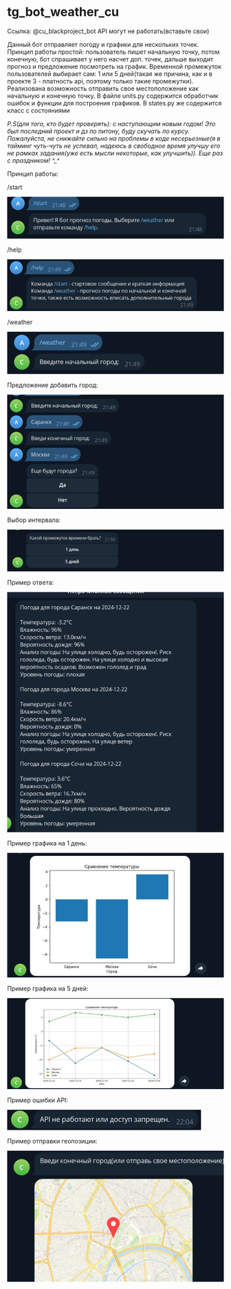 # tg_bot_weather_cu 
Ссылка: @cu_blackproject_bot
API могут не работать(вставьте свои)

Данный бот отправляет погоду и графики для нескольких точек. Принцип работы простой: пользователь пишет начальную точку, потом конечную, бот спрашивает у него насчет доп. точек, дальше выходит прогноз и предложение посмотреть на график. 
Временной промежуток пользователей выбирает сам: 1 или 5 дней(такая же причина, как и в проекте 3 - платность api, поэтому только такие промежутки). Реализована возможность отправить свое местоположение как начальную и конечную точку.
В файле units.py содержится обработчик ошибок и функции для построения графиков. В states.py же содержится класс с состояниями

*P.S(для того, кто будет проверять): с наступающим новым годом! Это был последний проект и дз по питону, буду скучать по курсу. Пожалуйста, не снижайте сильно на проблемы в коде несерьезные(я в тайминг чуть-чуть не успевал, надеюсь в свободное время улучшу его не рамках задания(уже есть мысли некоторые, как улучшить)). Еще раз с праздником! ^_^*

Принцип работы:

/start

![img.png](img.png)

/help

![img_1.png](img_1.png)

/weather

![img_2.png](img_2.png)

Предложение добавить город:

![img_3.png](img_3.png)

Выбор интервала:

![img_4.png](img_4.png)

Пример ответа:

![img_5.png](img_5.png)

Пример графика на 1 день:

![img_6.png](img_6.png)

Пример графика на 5 дней:

![img_7.png](img_7.png)

Пример ошибки API:

![img_8.png](img_8.png)

Пример отправки геопозиции:

![img_9.png](img_9.png)
